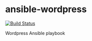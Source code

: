 ansible-wordpress
=================
[![Build Status](https://travis-ci.org/one-love/ansible-wordpress.svg?branch=master)](https://travis-ci.org/one-love/ansible-wordpress)

Wordpress Ansible playbook
